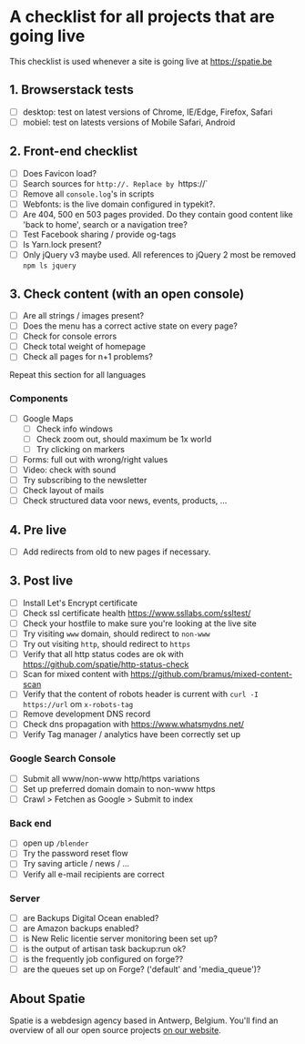 # A checklist for all projects that are going live

This checklist is used whenever a site is going live at https://spatie.be

## 1. Browserstack tests
- [ ] desktop: test on latest versions of Chrome, IE/Edge, Firefox, Safari
- [ ] mobiel: test on latests versions of Mobile Safari, Android

## 2. Front-end checklist
- [ ] Does Favicon load?
- [ ] Search sources for `http://. Replace by `https://`
- [ ] Remove all `console.log`'s in scripts
- [ ] Webfonts: is the live domain configured in typekit?.
- [ ] Are 404, 500 en 503 pages provided. Do they contain good content like 'back to home', search or a navigation tree?
- [ ] Test Facebook sharing / provide og-tags
- [ ] Is Yarn.lock present?
- [ ] Only jQuery v3 maybe used. All references to jQuery 2 most be removed `npm ls jquery`

## 3. Check content (with an open console)
- [ ] Are all strings / images present?
- [ ] Does the menu has a correct active state on every page?
- [ ] Check for console errors
- [ ] Check total weight of homepage
- [ ] Check all pages for n+1 problems?

Repeat this section for all languages

### Components
- [ ] Google Maps
    - [ ] Check info windows
    - [ ] Check zoom out, should maximum be 1x world
    - [ ] Try clicking on markers
- [ ] Forms: full out with wrong/right values
- [ ] Video: check with sound
- [ ] Try subscribing to the newsletter
- [ ] Check layout of mails
- [ ] Check structured data voor news, events, products, ...

## 4. Pre live
- [ ] Add redirects from old to new pages if necessary.

## 3. Post live
- [ ] Install Let's Encrypt certificate
- [ ] Check ssl certificate health https://www.ssllabs.com/ssltest/
- [ ] Check your hostfile to make sure you're looking at the live site
- [ ] Try visiting  `www` domain, should redirect to `non-www`
- [ ] Try out visiting `http`, should redirect to `https`
- [ ] Verify that all http status codes are ok with https://github.com/spatie/http-status-check
- [ ] Scan for mixed content with https://github.com/bramus/mixed-content-scan
- [ ] Verify that the content of robots header is current with `curl -I https://url` om `x-robots-tag`
- [ ] Remove development DNS record
- [ ] Check dns propagation with https://www.whatsmydns.net/
- [ ] Verify Tag manager / analytics have been correctly set up

### Google Search Console
- [ ] Submit all www/non-www http/https variations
- [ ] Set up preferred domain domain to non-www https
- [ ] Crawl > Fetchen as Google > Submit to index

### Back end
- [ ] open up `/blender`
- [ ] Try the password reset flow
- [ ] Try saving article / news / ...
- [ ] Verify all e-mail recipients are correct

### Server
- [ ] are Backups Digital Ocean enabled?
- [ ] are Amazon backups enabled?
- [ ] is New Relic licentie server monitoring been set up?
- [ ] is the output of artisan task backup:run ok?
- [ ] is the frequently job configured on forge??
- [ ] are the queues set up on Forge? ('default' and 'media_queue')?

## About Spatie
Spatie is a webdesign agency based in Antwerp, Belgium. You'll find an overview of all our open source projects [on our website](https://spatie.be/opensource).
